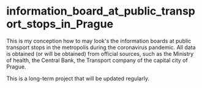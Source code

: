 # information_board_at_public_transport_stops_in_Prague

This is my conception how to may look's the information boards at public transport stops in the metropolis during the coronavirus pandemic. 
All data is obtained (or will be obtained) from official sources, such as the Ministry of health, the Central Bank, the Transport company of the capital city of Prague.


This is a long-term project that will be updated regularly.
